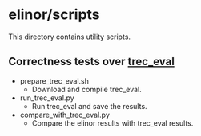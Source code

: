 # elinor/scripts

This directory contains utility scripts.

## Correctness tests over [trec_eval](https://github.com/usnistgov/trec_eval)

- prepare_trec_eval.sh
    - Download and compile trec_eval.
- run_trec_eval.py
    - Run trec_eval and save the results.
- compare_with_trec_eval.py
    - Compare the elinor results with trec_eval results.
